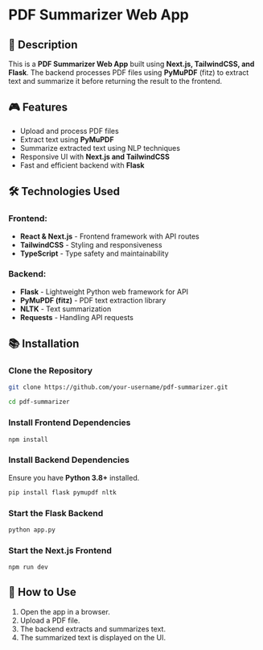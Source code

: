 # PDF Summarizer Web App

## 📝 Description
This is a **PDF Summarizer Web App** built using **Next.js, TailwindCSS, and Flask**. The backend processes PDF files using **PyMuPDF** (fitz) to extract text and summarize it before returning the result to the frontend.

## 🎮 Features
- Upload and process PDF files
- Extract text using **PyMuPDF**
- Summarize extracted text using NLP techniques
- Responsive UI with **Next.js and TailwindCSS**
- Fast and efficient backend with **Flask**

## 🛠️ Technologies Used
### Frontend:
- **React & Next.js** - Frontend framework with API routes
- **TailwindCSS** - Styling and responsiveness
- **TypeScript** - Type safety and maintainability

### Backend:
- **Flask** - Lightweight Python web framework for API
- **PyMuPDF (fitz)** - PDF text extraction library
- **NLTK** - Text summarization
- **Requests** - Handling API requests

## 📚 Installation
### Clone the Repository
```sh
git clone https://github.com/your-username/pdf-summarizer.git
```
```sh
cd pdf-summarizer
```

### Install Frontend Dependencies
```sh
npm install
```

### Install Backend Dependencies
Ensure you have **Python 3.8+** installed.
```sh
pip install flask pymupdf nltk
```

### Start the Flask Backend
```sh
python app.py
```

### Start the Next.js Frontend
```sh
npm run dev
```

## 🚀 How to Use
1. Open the app in a browser.
2. Upload a PDF file.
3. The backend extracts and summarizes text.
4. The summarized text is displayed on the UI.
